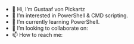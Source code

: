 - 👋 Hi, I’m Gustaaf von Pickartz
- 👀 I’m interested in PowerShell & CMD scripting.
- 🌱 I’m currently learning PowerShell.
- 💞️ I’m looking to collaborate on: <nothing for now.>
- 📫 How to reach me: <still evaluating this.>

<!---
GvonPickartz/GvonPickartz is a ✨ special ✨ repository because its `README.md` (this file) appears on your GitHub profile.
You can click the Preview link to take a look at your changes.
--->
